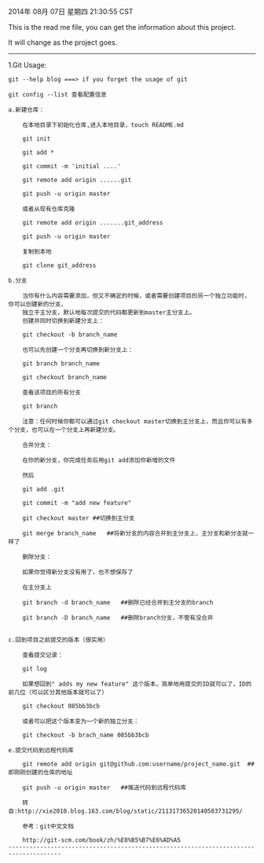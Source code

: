 2014年 08月 07日 星期四 21:30:55 CST

This is the read me file, you can get the information about this project.

It will change as the project goes.

----------------------------------------------
1.Git Usage:

    git --help blog ===> if you forget the usage of git

    git config --list 查看配置信息

    a.新建仓库：

        在本地目录下初始化仓库,进入本地目录，touch README.md

        git init

        git add *

        git commit -m 'initial ....'

        git remote add origin ......git

        git push -u origin master

        或者从现有仓库克隆

        git remote add origin .......git_address

        git push -u origin master

        复制到本地

        git clone git_address

    b.分支

        当你有什么内容需要添加，但又不确定的时候，或者需要创建项目的另一个独立功能时，你可以创建新的分支，
        独立于主分支，默认地每次提交的代码都更新到master主分支上。
        创建并同时切换到新建分支上：

        git checkout -b branch_name

        也可以先创建一个分支再切换到新分支上：

        git branch branch_name

        git checkout branch_name

        查看该项目的所有分支

        git branch

        注意：任何时候你都可以通过git checkout master切换到主分支上，而且你可以有多个分支，也可以在一个分支上再新建分支。
        
        合并分支：

        在你的新分支，你完成任务后用git add添加你新增的文件

        然后

        git add .git

        git commit -m "add new feature" 

        git checkout master ##切换到主分支

        git merge branch_name   ##将新分支的内容合并到主分支上，主分支和新分支就一样了

        删除分支：

        如果你觉得新分支没有用了，也不想保存了

        在主分支上

        git branch -d branch_name   ##删除已经合并到主分支的branch

        git branch -D branch_name   ##删除branch分支，不管有没合并

        
    c.回到项目之前提交的版本（很实用）

        查看提交记录：

        git log

        如果想回到" adds my new feature" 这个版本，简单地用提交的ID就可以了，ID的前几位（可以区分其他版本就可以了）

        git checkout 085bb3bcb

        或者可以把这个版本变为一个新的独立分支：

        git checkout -b brach_name 085bb3bcb

    e.提交代码到远程代码库

        git remote add origin git@github.com:username/project_name.git  ## 即刚刚创建的仓库的地址

        git push -u origin master   ##推送代码到远程代码库

        转自:http://xie2010.blog.163.com/blog/static/21131736520140583731295/

        参考：git中文文档

        http://git-scm.com/book/zh/%E8%B5%B7%E6%AD%A5
    -------------------------------------------------------------------------------------
